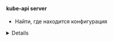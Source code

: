 #### kube-api server
* Найти, где находится конфигурация
<details>  
```bash  
cat /etc/kubernetes/manifests/kube-apiserver.yaml</br>
cat /etc/systemd/system/kube-apiserver.service </br>
ps -aux | grep -i apiserver 
```
</details>